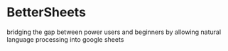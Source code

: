 # BetterSheets

bridging the gap between power users and beginners by allowing natural language processing into google sheets
